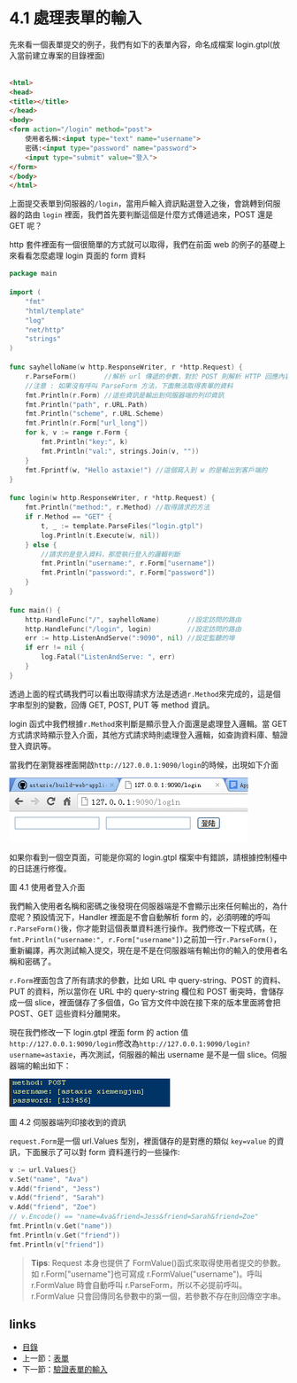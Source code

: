 # 4.1 處理表單的輸入

先來看一個表單提交的例子，我們有如下的表單內容，命名成檔案 login.gtpl(放入當前建立專案的目錄裡面)
```html

<html>
<head>
<title></title>
</head>
<body>
<form action="/login" method="post">
	使用者名稱:<input type="text" name="username">
	密碼:<input type="password" name="password">
	<input type="submit" value="登入">
</form>
</body>
</html>
```
上面提交表單到伺服器的`/login`，當用戶輸入資訊點選登入之後，會跳轉到伺服器的路由 `login` 裡面，我們首先要判斷這個是什麼方式傳遞過來，POST 還是 GET 呢？

http 套件裡面有一個很簡單的方式就可以取得，我們在前面 web 的例子的基礎上來看看怎麼處理 login 頁面的 form 資料

```Go
package main

import (
	"fmt"
	"html/template"
	"log"
	"net/http"
	"strings"
)

func sayhelloName(w http.ResponseWriter, r *http.Request) {
	r.ParseForm()       //解析 url 傳遞的參數，對於 POST 則解析 HTTP 回應內容的主體（request body）
	//注意 : 如果沒有呼叫 ParseForm 方法，下面無法取得表單的資料
	fmt.Println(r.Form) //這些資訊是輸出到伺服器端的列印資訊
	fmt.Println("path", r.URL.Path)
	fmt.Println("scheme", r.URL.Scheme)
	fmt.Println(r.Form["url_long"])
	for k, v := range r.Form {
		fmt.Println("key:", k)
		fmt.Println("val:", strings.Join(v, ""))
	}
	fmt.Fprintf(w, "Hello astaxie!") //這個寫入到 w 的是輸出到客戶端的
}

func login(w http.ResponseWriter, r *http.Request) {
	fmt.Println("method:", r.Method) //取得請求的方法
	if r.Method == "GET" {
		t, _ := template.ParseFiles("login.gtpl")
		log.Println(t.Execute(w, nil))
	} else {
		//請求的是登入資料，那麼執行登入的邏輯判斷
		fmt.Println("username:", r.Form["username"])
		fmt.Println("password:", r.Form["password"])
	}
}

func main() {
	http.HandleFunc("/", sayhelloName)       //設定訪問的路由
	http.HandleFunc("/login", login)         //設定訪問的路由
	err := http.ListenAndServe(":9090", nil) //設定監聽的埠
	if err != nil {
		log.Fatal("ListenAndServe: ", err)
	}
}
```

透過上面的程式碼我們可以看出取得請求方法是透過`r.Method`來完成的，這是個字串型別的變數，回傳 GET, POST, PUT 等 method 資訊。

login 函式中我們根據`r.Method`來判斷是顯示登入介面還是處理登入邏輯。當 GET 方式請求時顯示登入介面，其他方式請求時則處理登入邏輯，如查詢資料庫、驗證登入資訊等。

當我們在瀏覽器裡面開啟`http://127.0.0.1:9090/login`的時候，出現如下介面

![](images/4.1.login.png)

如果你看到一個空頁面，可能是你寫的 login.gtpl 檔案中有錯誤，請根據控制檯中的日誌進行修復。

圖 4.1 使用者登入介面

我們輸入使用者名稱和密碼之後發現在伺服器端是不會顯示出來任何輸出的，為什麼呢？預設情況下，Handler 裡面是不會自動解析 form 的，必須明確的呼叫`r.ParseForm()`後，你才能對這個表單資料進行操作。我們修改一下程式碼，在`fmt.Println("username:", r.Form["username"])`之前加一行`r.ParseForm()`，重新編譯，再次測試輸入提交，現在是不是在伺服器端有輸出你的輸入的使用者名稱和密碼了。

`r.Form`裡面包含了所有請求的參數，比如 URL 中 query-string、POST 的資料、PUT 的資料，所以當你在 URL 中的 query-string 欄位和 POST 衝突時，會儲存成一個 slice，裡面儲存了多個值，Go 官方文件中說在接下來的版本里面將會把 POST、GET 這些資料分離開來。

現在我們修改一下 login.gtpl 裡面 form 的 action 值`http://127.0.0.1:9090/login`修改為`http://127.0.0.1:9090/login?username=astaxie`，再次測試，伺服器的輸出 username 是不是一個 slice。伺服器端的輸出如下：

![](images/4.1.slice.png)

圖 4.2 伺服器端列印接收到的資訊

`request.Form`是一個 url.Values 型別，裡面儲存的是對應的類似 `key=value` 的資訊，下面展示了可以對 form 資料進行的一些操作:

```Go
v := url.Values{}
v.Set("name", "Ava")
v.Add("friend", "Jess")
v.Add("friend", "Sarah")
v.Add("friend", "Zoe")
// v.Encode() == "name=Ava&friend=Jess&friend=Sarah&friend=Zoe"
fmt.Println(v.Get("name"))
fmt.Println(v.Get("friend"))
fmt.Println(v["friend"])
```

>**Tips**:
>Request 本身也提供了 FormValue()函式來取得使用者提交的參數。如 r.Form["username"]也可寫成 r.FormValue("username")。呼叫 r.FormValue 時會自動呼叫 r.ParseForm，所以不必提前呼叫。r.FormValue 只會回傳同名參數中的第一個，若參數不存在則回傳空字串。

## links
   * [目錄](<preface.md>)
   * 上一節：[表單](<04.0.md>)
   * 下一節：[驗證表單的輸入](<04.2.md>)
